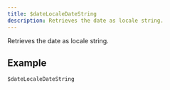```yaml
---
title: $dateLocaleDateString
description: Retrieves the date as locale string.
---
```


Retrieves the date as locale string.
## Example
```eats
$dateLocaleDateString
```